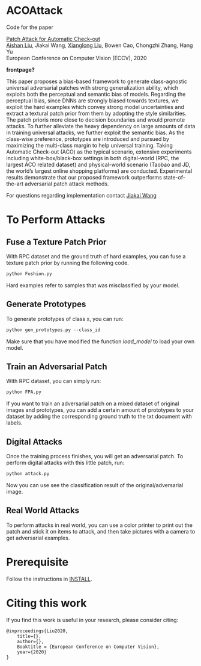 # ACOAttack

Code for the paper 

[Patch Attack for Automatic Check-out](https://arxiv.org/pdf/2005.09257.pdf)
<br>[Aishan Liu](https://liuaishan.github.io/), Jiakai Wang, [Xianglong Liu](http://sites.nlsde.buaa.edu.cn/~xlliu/), Bowen Cao, Chongzhi Zhang, Hang Yu
<br>European Conference on Computer Vision (ECCV), 2020



**frontpage?**



This paper proposes a bias-based framework to generate class-agnostic universal adversarial patches with strong generalization ability, which exploits both the perceptual and semantic bias of models. Regarding the perceptual bias, since DNNs are strongly biased towards textures, we exploit the hard examples which convey strong model uncertainties and extract a textural patch prior from them by adopting the style similarities. The patch prioris more close to decision boundaries and would promote attacks. To further alleviate the heavy dependency on large amounts of data in training universal attacks, we further exploit the semantic bias. As the class-wise preference, prototypes are introduced and pursued by maximizing the multi-class margin to help universal training. Taking Automatic Check-out (ACO) as the typical scenario, extensive experiments including white-box/black-box settings in both digital-world (RPC, the largest ACO related dataset) and physical-world scenario (Taobao and JD, the world’s largest online shopping platforms) are conducted. Experimental results demonstrate that our proposed framework outperforms state-of-the-art adversarial patch attack methods.

For questions regarding implementation contact [Jiakai Wang](jk_buaa_scse@buaa.edu.cn)

# To Perform Attacks

## Fuse a Texture Patch Prior

With RPC dataset and the ground truth of hard examples, you can fuse a texture patch prior by running the following code.

```python
python Fushion.py
```

Hard examples refer to samples that was misclassified by your model.

## Generate Prototypes

To generate prototypes of class x, you can run:

```python
python gen_prototypes.py --class_id 
```

Make sure that you have modified the function *load_model* to load your own model.

## Train an Adversarial Patch

With RPC dataset, you can simply run:

```python
python FPA.py
```

If you want to train an adversarial patch on a mixed dataset of original images and prototypes, you can add a certain amount of prototypes to your dataset by adding the corresponding ground truth to the txt document with labels. 

## Digital Attacks

Once the training process finishes, you will get an adversarial patch. To perform digital attacks with this little patch, run:

```python
python attack.py
```

Now you can use see the classification result of the original/adversarial image.

## Real World Attacks

To perform attacks in real world, you can use a color printer to print out the patch and stick it on items to attack, and then take pictures with a camera to get adversarial examples.

# Prerequisite

Follow the instructions in [INSTALL](./src/target_model/install.md).

# Citing this work

If you find this work is useful in your research, please consider citing:

```
@inproceedings{Liu2020,
    title={},
    author={},
    Booktitle = {European Conference on Computer Vision},
    year={2020}
}
```